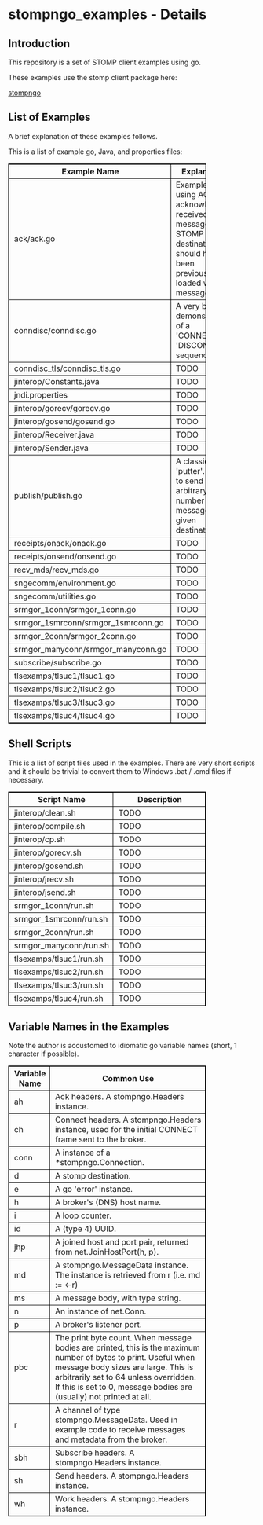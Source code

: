# stompngo_examples - Details #

## Introduction  ##

This repository is a set of STOMP client examples using go.

These examples use the stomp client package here:

[stompngo](https://github.com/gmallard/stompngo)

## List of Examples  ##

A brief explanation of these examples follows.

This is a list of example go, Java, and properties files:

<table border="1" style="width:80%;border: 1px solid black;">
<tr>
<th style="width:20%;border: 1px solid black;padding-left: 10px;" >
Example Name
</th>
<th style="width:60%border: 1px solid black;padding-left: 10px;" >
Explanation
</th>
</tr>

<tr>
<td style="border: 1px solid black;padding-left: 10px;" >
ack/ack.go
</td>
<td style="border: 1px solid black;padding-left: 10px;" >
Example of using ACK to acknowledge received messages.  The STOMP
destination should have been previously loaded with message(s).
</td>
</tr>

<tr>
<td style="border: 1px solid black;padding-left: 10px;" >
conndisc/conndisc.go
</td>
<td style="border: 1px solid black;padding-left: 10px;" >
A very basic demonstration of a 'CONNECT' / 'DISCONNECT' sequence.
</td>
</tr>

<tr>
<td style="border: 1px solid black;padding-left: 10px;" >
conndisc_tls/conndisc_tls.go
</td>
<td style="border: 1px solid black;padding-left: 10px;" >
TODO
</td>
</tr>

<tr>
<td style="border: 1px solid black;padding-left: 10px;" >
jinterop/Constants.java
</td>
<td style="border: 1px solid black;padding-left: 10px;" >
TODO
</td>
</tr>

<tr>
<td style="border: 1px solid black;padding-left: 10px;" >
jndi.properties
</td>
<td style="border: 1px solid black;padding-left: 10px;" >
TODO
</td>
</tr>

<tr>
<td style="border: 1px solid black;padding-left: 10px;" >
jinterop/gorecv/gorecv.go
</td>
<td style="border: 1px solid black;padding-left: 10px;" >
TODO
</td>
</tr>

<tr>
<td style="border: 1px solid black;padding-left: 10px;" >
jinterop/gosend/gosend.go
</td>
<td style="border: 1px solid black;padding-left: 10px;" >
TODO
</td>
</tr>

<tr>
<td style="border: 1px solid black;padding-left: 10px;" >
jinterop/Receiver.java
</td>
<td style="border: 1px solid black;padding-left: 10px;" >
TODO
</td>
</tr>

<tr>
<td style="border: 1px solid black;padding-left: 10px;" >
jinterop/Sender.java
</td>
<td style="border: 1px solid black;padding-left: 10px;" >
TODO
</td>
</tr>

<tr>
<td style="border: 1px solid black;padding-left: 10px;" >
publish/publish.go
</td>
<td style="border: 1px solid black;padding-left: 10px;" >
A classic 'putter'.  Used to send an arbitrary number of messages to
a given destination.
</td>
</tr>

<tr>
<td style="border: 1px solid black;padding-left: 10px;" >
receipts/onack/onack.go
</td>
<td style="border: 1px solid black;padding-left: 10px;" >
TODO
</td>
</tr>

<tr>
<td style="border: 1px solid black;padding-left: 10px;" >
receipts/onsend/onsend.go
</td>
<td style="border: 1px solid black;padding-left: 10px;" >
TODO
</td>
</tr>

<tr>
<td style="border: 1px solid black;padding-left: 10px;" >
recv_mds/recv_mds.go
</td>
<td style="border: 1px solid black;padding-left: 10px;" >
TODO
</td>
</tr>

<tr>
<td style="border: 1px solid black;padding-left: 10px;" >
sngecomm/environment.go
</td>
<td style="border: 1px solid black;padding-left: 10px;" >
TODO
</td>
</tr>

<tr>
<td style="border: 1px solid black;padding-left: 10px;" >
sngecomm/utilities.go
</td>
<td style="border: 1px solid black;padding-left: 10px;" >
TODO
</td>
</tr>

<tr>
<td style="border: 1px solid black;padding-left: 10px;" >
srmgor_1conn/srmgor_1conn.go
</td>
<td style="border: 1px solid black;padding-left: 10px;" >
TODO
</td>
</tr>

<tr>
<td style="border: 1px solid black;padding-left: 10px;" >
srmgor_1smrconn/srmgor_1smrconn.go
</td>
<td style="border: 1px solid black;padding-left: 10px;" >
TODO
</td>
</tr>

<tr>
<td style="border: 1px solid black;padding-left: 10px;" >
srmgor_2conn/srmgor_2conn.go
</td>
<td style="border: 1px solid black;padding-left: 10px;" >
TODO
</td>
</tr>

<tr>
<td style="border: 1px solid black;padding-left: 10px;" >
srmgor_manyconn/srmgor_manyconn.go
</td>
<td style="border: 1px solid black;padding-left: 10px;" >
TODO
</td>
</tr>

<tr>
<td style="border: 1px solid black;padding-left: 10px;" >
subscribe/subscribe.go
</td>
<td style="border: 1px solid black;padding-left: 10px;" >
TODO
</td>
</tr>

<tr>
<td style="border: 1px solid black;padding-left: 10px;" >
tlsexamps/tlsuc1/tlsuc1.go
</td>
<td style="border: 1px solid black;padding-left: 10px;" >
TODO
</td>
</tr>

<tr>
<td style="border: 1px solid black;padding-left: 10px;" >
tlsexamps/tlsuc2/tlsuc2.go
</td>
<td style="border: 1px solid black;padding-left: 10px;" >
TODO
</td>
</tr>

<tr>
<td style="border: 1px solid black;padding-left: 10px;" >
tlsexamps/tlsuc3/tlsuc3.go
</td>
<td style="border: 1px solid black;padding-left: 10px;" >
TODO
</td>
</tr>

<tr>
<td style="border: 1px solid black;padding-left: 10px;" >
tlsexamps/tlsuc4/tlsuc4.go
</td>
<td style="border: 1px solid black;padding-left: 10px;" >
TODO
</td>
</tr>

</table>

## Shell Scripts  ##

This is a list of script files used in the examples.  There are very short
scripts and it should be trivial to convert them to Windows .bat / .cmd
files if necessary.

<table border="1" style="width:80%;border: 1px solid black;">
<tr>
<th style="width:20%;border: 1px solid black;padding-left: 10px;" >
Script Name
</th>
<th style="width:60%border: 1px solid black;padding-left: 10px;" >
Description
</th>
</tr>

<tr>
<td style="border: 1px solid black;padding-left: 10px;" >
jinterop/clean.sh
</td>
<td style="border: 1px solid black;padding-left: 10px;" >
TODO
</td>
</tr>

<tr>
<td style="border: 1px solid black;padding-left: 10px;" >
jinterop/compile.sh
</td>
<td style="border: 1px solid black;padding-left: 10px;" >
TODO
</td>
</tr>

<tr>
<td style="border: 1px solid black;padding-left: 10px;" >
jinterop/cp.sh
</td>
<td style="border: 1px solid black;padding-left: 10px;" >
TODO
</td>
</tr>

<tr>
<td style="border: 1px solid black;padding-left: 10px;" >
jinterop/gorecv.sh
</td>
<td style="border: 1px solid black;padding-left: 10px;" >
TODO
</td>
</tr>

<tr>
<td style="border: 1px solid black;padding-left: 10px;" >
jinterop/gosend.sh
</td>
<td style="border: 1px solid black;padding-left: 10px;" >
TODO
</td>
</tr>

<tr>
<td style="border: 1px solid black;padding-left: 10px;" >
jinterop/jrecv.sh
</td>
<td style="border: 1px solid black;padding-left: 10px;" >
TODO
</td>
</tr>

<tr>
<td style="border: 1px solid black;padding-left: 10px;" >
jinterop/jsend.sh
</td>
<td style="border: 1px solid black;padding-left: 10px;" >
TODO
</td>
</tr>

<tr>
<td style="border: 1px solid black;padding-left: 10px;" >
srmgor_1conn/run.sh
</td>
<td style="border: 1px solid black;padding-left: 10px;" >
TODO
</td>
</tr>

<tr>
<td style="border: 1px solid black;padding-left: 10px;" >
srmgor_1smrconn/run.sh
</td>
<td style="border: 1px solid black;padding-left: 10px;" >
TODO
</td>
</tr>

<tr>
<td style="border: 1px solid black;padding-left: 10px;" >
srmgor_2conn/run.sh
</td>
<td style="border: 1px solid black;padding-left: 10px;" >
TODO
</td>
</tr>

<tr>
<td style="border: 1px solid black;padding-left: 10px;" >
srmgor_manyconn/run.sh
</td>
<td style="border: 1px solid black;padding-left: 10px;" >
TODO
</td>
</tr>

<tr>
<td style="border: 1px solid black;padding-left: 10px;" >
tlsexamps/tlsuc1/run.sh
</td>
<td style="border: 1px solid black;padding-left: 10px;" >
TODO
</td>
</tr>

<tr>
<td style="border: 1px solid black;padding-left: 10px;" >
tlsexamps/tlsuc2/run.sh
</td>
<td style="border: 1px solid black;padding-left: 10px;" >
TODO
</td>
</tr>

<tr>
<td style="border: 1px solid black;padding-left: 10px;" >
tlsexamps/tlsuc3/run.sh
</td>
<td style="border: 1px solid black;padding-left: 10px;" >
TODO
</td>
</tr>

<tr>
<td style="border: 1px solid black;padding-left: 10px;" >
tlsexamps/tlsuc4/run.sh
</td>
<td style="border: 1px solid black;padding-left: 10px;" >
TODO
</td>
</tr>

</table>

## Variable Names in the Examples  ##

Note the author is accustomed to idiomatic go variable names (short, 1
character if possible).

<table border="1" style="width:80%;border: 1px solid black;">
<tr>
<th style="width:20%;border: 1px solid black;padding-left: 10px;" >
Variable Name
</th>
<th style="width:60%border: 1px solid black;padding-left: 10px;" >
Common Use
</th>
</tr>

<tr>
<td style="border: 1px solid black;padding-left: 10px;" >
ah
</td>
<td style="border: 1px solid black;padding-left: 10px;" >
Ack headers.  A stompngo.Headers instance.
</td>
</tr>

<tr>
<td style="border: 1px solid black;padding-left: 10px;" >
ch
</td>
<td style="border: 1px solid black;padding-left: 10px;" >
Connect headers.  A stompngo.Headers instance, used for the initial
CONNECT frame sent to the broker.
</td>
</tr>

<tr>
<td style="border: 1px solid black;padding-left: 10px;" >
conn
</td>
<td style="border: 1px solid black;padding-left: 10px;" >
A instance of a *stompngo.Connection.
</td>
</tr>

<tr>
<td style="border: 1px solid black;padding-left: 10px;" >
d
</td>
<td style="border: 1px solid black;padding-left: 10px;" >
A stomp destination.
</td>
</tr>

<tr>
<td style="border: 1px solid black;padding-left: 10px;" >
e
</td>
<td style="border: 1px solid black;padding-left: 10px;" >
A go 'error' instance.
</td>
</tr>

<tr>
<td style="border: 1px solid black;padding-left: 10px;" >
h
</td>
<td style="border: 1px solid black;padding-left: 10px;" >
A broker's (DNS) host name.
</td>
</tr>

<tr>
<td style="border: 1px solid black;padding-left: 10px;" >
i
</td>
<td style="border: 1px solid black;padding-left: 10px;" >
A loop counter.
</td>
</tr>

<tr>
<td style="border: 1px solid black;padding-left: 10px;" >
id
</td>
<td style="border: 1px solid black;padding-left: 10px;" >
A (type 4) UUID.
</td>
</tr>

<tr>
<td style="border: 1px solid black;padding-left: 10px;" >
jhp
</td>
<td style="border: 1px solid black;padding-left: 10px;" >
A joined host and port pair, returned from net.JoinHostPort(h, p).
</td>
</tr>

<tr>
<td style="border: 1px solid black;padding-left: 10px;" >
md
</td>
<td style="border: 1px solid black;padding-left: 10px;" >
A stompngo.MessageData instance.  The instance is retrieved from r (i.e.
md := &lt;-r)
</td>
</tr>

<tr>
<td style="border: 1px solid black;padding-left: 10px;" >
ms
</td>
<td style="border: 1px solid black;padding-left: 10px;" >
A message body, with type string.
</td>
</tr>

<tr>
<td style="border: 1px solid black;padding-left: 10px;" >
n
</td>
<td style="border: 1px solid black;padding-left: 10px;" >
An instance of net.Conn.
</td>
</tr>

<tr>
<td style="border: 1px solid black;padding-left: 10px;" >
p
</td>
<td style="border: 1px solid black;padding-left: 10px;" >
A broker's listener port.
</td>
</tr>

<tr>
<td style="border: 1px solid black;padding-left: 10px;" >
pbc
</td>
<td style="border: 1px solid black;padding-left: 10px;" >
The print byte count.  When message bodies are printed, this is the
maximum number of bytes to print.  Useful when message body sizes are
large.  This is arbitrarily set to 64 unless overridden.  If this is
set to 0, message bodies are (usually) not printed at all.
</td>
</tr>

<tr>
<td style="border: 1px solid black;padding-left: 10px;" >
r
</td>
<td style="border: 1px solid black;padding-left: 10px;" >
A channel of type stompngo.MessageData.  Used in example code to
receive messages and metadata from the broker.
</td>
</tr>

<tr>
<td style="border: 1px solid black;padding-left: 10px;" >
sbh
</td>
<td style="border: 1px solid black;padding-left: 10px;" >
Subscribe headers.  A stompngo.Headers instance.
</td>
</tr>

<tr>
<td style="border: 1px solid black;padding-left: 10px;" >
sh
</td>
<td style="border: 1px solid black;padding-left: 10px;" >
Send headers.  A stompngo.Headers instance.
</td>
</tr>

<tr>
<td style="border: 1px solid black;padding-left: 10px;" >
wh
</td>
<td style="border: 1px solid black;padding-left: 10px;" >
Work headers.  A stompngo.Headers instance.
</td>
</tr>

</table>

